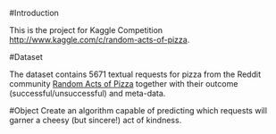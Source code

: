 #Introduction

This is the project for Kaggle Competition http://www.kaggle.com/c/random-acts-of-pizza.

#Dataset

The dataset contains 5671 textual requests for pizza from the Reddit community [Random Acts of Pizza](http://www.reddit.com/r/Random_Acts_Of_Pizza/) together with their outcome (successful/unsuccessful) and meta-data.

#Object
Create an algorithm capable of predicting which requests will garner a cheesy (but sincere!) act of kindness.
